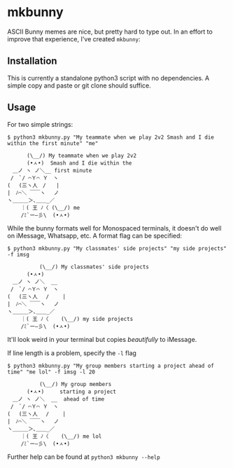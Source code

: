 # mkbunny
ASCII Bunny memes are nice, but pretty hard to type out. In an effort to improve that experience, I've created `mkbunny`:

## Installation
This is currently a standalone python3 script with no dependencies. A simple copy and paste or git clone should suffice. 

## Usage
For two simple strings:
```
$ python3 mkbunny.py "My teammate when we play 2v2 Smash and I die within the first minute" "me"

⠀     (\__/) My teammate when we play 2v2
   ⠀  (•ㅅ•)  Smash and I die within the
　＿ノ ヽ ノ＼__ first minute 
 /　`/ ⌒Ｙ⌒ Ｙ　ヽ     
( 　(三ヽ人　/　　|     
|　ﾉ⌒＼ ￣￣ヽ　 ノ    
ヽ＿＿＿＞､＿＿_／ 
　　 ｜( 王 ﾉ〈 (\__/) me
　　 /ﾐ`ー―彡\  (•ㅅ•) 
```

While the bunny formats well for Monospaced terminals, it doesn't do well on iMessage, Whatsapp, etc. A format flag can be specified:
```
$ python3 mkbunny.py "My classmates' side projects" "my side projects" -f imsg

⠀         (\__/) My classmates' side projects
   ⠀  (•ㅅ•)     
　＿ノ ヽ ノ＼  __  
 /　`/ ⌒Ｙ⌒ Ｙ　ヽ     
( 　(三ヽ人　 /　　 |     
|　ﾉ⌒＼ ￣￣ヽ　 ノ    
ヽ＿＿＿＞､＿＿_／ 
　　 ｜( 王 ﾉ〈    (\__/) my side projects
　　 /ﾐ`ー―彡\  (•ㅅ•)  
```

It'll look weird in your terminal but copies _beautifully_ to iMessage. 

If line length is a problem, specify the `-l` flag
```
$ python3 mkbunny.py "My group members starting a project ahead of time" "me lol" -f imsg -l 20

⠀         (\__/) My group members
   ⠀  (•ㅅ•)     starting a project
　＿ノ ヽ ノ＼  __  ahead of time
 /　`/ ⌒Ｙ⌒ Ｙ　ヽ     
( 　(三ヽ人　 /　　 |     
|　ﾉ⌒＼ ￣￣ヽ　 ノ    
ヽ＿＿＿＞､＿＿_／ 
　　 ｜( 王 ﾉ〈    (\__/) me lol
　　 /ﾐ`ー―彡\  (•ㅅ•)   
```

Further help can be found at `python3 mkbunny --help`
